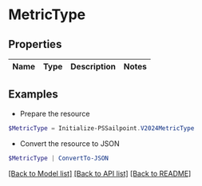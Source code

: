 # MetricType
## Properties

Name | Type | Description | Notes
------------ | ------------- | ------------- | -------------

## Examples

- Prepare the resource
```powershell
$MetricType = Initialize-PSSailpoint.V2024MetricType 
```

- Convert the resource to JSON
```powershell
$MetricType | ConvertTo-JSON
```

[[Back to Model list]](../README.md#documentation-for-models) [[Back to API list]](../README.md#documentation-for-api-endpoints) [[Back to README]](../README.md)

